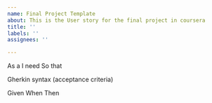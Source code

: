 ```yaml
---
name: Final Project Template
about: This is the User story for the final project in coursera
title: ''
labels: ''
assignees: ''

---
```


As a <some role>
I need <some functionality>
So that <some benefit>

Gherkin syntax (acceptance criteria)

Given<some precondition>
When <some event happens>
Then <some outcomes>
